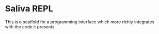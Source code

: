 # Saliva REPL

This is a scaffold for a programming interface which more richly integrates with the code it presents
